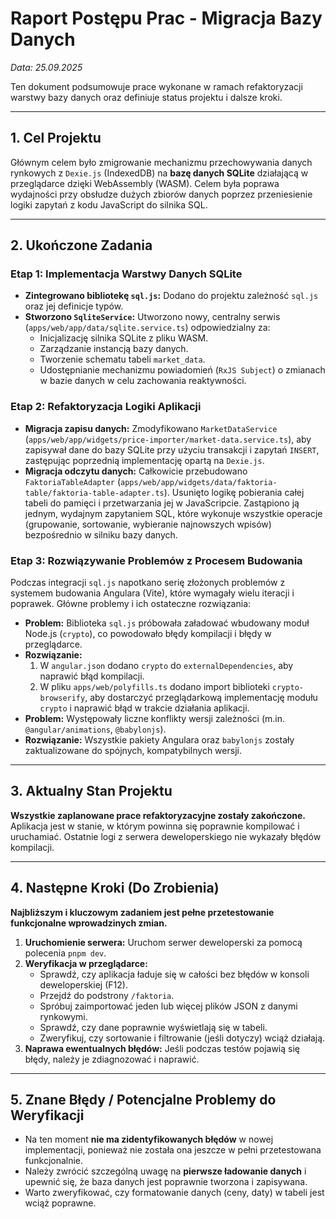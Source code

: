 # Raport Postępu Prac - Migracja Bazy Danych

*Data: 25.09.2025*

Ten dokument podsumowuje prace wykonane w ramach refaktoryzacji warstwy bazy danych oraz definiuje status projektu i dalsze kroki.

---

## 1. Cel Projektu

Głównym celem było zmigrowanie mechanizmu przechowywania danych rynkowych z `Dexie.js` (IndexedDB) na **bazę danych SQLite** działającą w przeglądarce dzięki WebAssembly (WASM). Celem była poprawa wydajności przy obsłudze dużych zbiorów danych poprzez przeniesienie logiki zapytań z kodu JavaScript do silnika SQL.

---

## 2. Ukończone Zadania

### Etap 1: Implementacja Warstwy Danych SQLite
- **Zintegrowano bibliotekę `sql.js`:** Dodano do projektu zależność `sql.js` oraz jej definicje typów.
- **Stworzono `SqliteService`:** Utworzono nowy, centralny serwis (`apps/web/app/data/sqlite.service.ts`) odpowiedzialny za:
  - Inicjalizację silnika SQLite z pliku WASM.
  - Zarządzanie instancją bazy danych.
  - Tworzenie schematu tabeli `market_data`.
  - Udostępnianie mechanizmu powiadomień (`RxJS Subject`) o zmianach w bazie danych w celu zachowania reaktywności.

### Etap 2: Refaktoryzacja Logiki Aplikacji
- **Migracja zapisu danych:** Zmodyfikowano `MarketDataService` (`apps/web/app/widgets/price-importer/market-data.service.ts`), aby zapisywał dane do bazy SQLite przy użyciu transakcji i zapytań `INSERT`, zastępując poprzednią implementację opartą na `Dexie.js`.
- **Migracja odczytu danych:** Całkowicie przebudowano `FaktoriaTableAdapter` (`apps/web/app/widgets/data/faktoria-table/faktoria-table-adapter.ts`). Usunięto logikę pobierania całej tabeli do pamięci i przetwarzania jej w JavaScripcie. Zastąpiono ją jednym, wydajnym zapytaniem SQL, które wykonuje wszystkie operacje (grupowanie, sortowanie, wybieranie najnowszych wpisów) bezpośrednio w silniku bazy danych.

### Etap 3: Rozwiązywanie Problemów z Procesem Budowania
Podczas integracji `sql.js` napotkano serię złożonych problemów z systemem budowania Angulara (Vite), które wymagały wielu iteracji i poprawek. Główne problemy i ich ostateczne rozwiązania:
- **Problem:** Biblioteka `sql.js` próbowała załadować wbudowany moduł Node.js (`crypto`), co powodowało błędy kompilacji i błędy w przeglądarce.
- **Rozwiązanie:**
  1. W `angular.json` dodano `crypto` do `externalDependencies`, aby naprawić błąd kompilacji.
  2. W pliku `apps/web/polyfills.ts` dodano import biblioteki `crypto-browserify`, aby dostarczyć przeglądarkową implementację modułu `crypto` i naprawić błąd w trakcie działania aplikacji.
- **Problem:** Występowały liczne konflikty wersji zależności (m.in. `@angular/animations`, `@babylonjs`).
- **Rozwiązanie:** Wszystkie pakiety Angulara oraz `babylonjs` zostały zaktualizowane do spójnych, kompatybilnych wersji.

---

## 3. Aktualny Stan Projektu

**Wszystkie zaplanowane prace refaktoryzacyjne zostały zakończone.** Aplikacja jest w stanie, w którym powinna się poprawnie kompilować i uruchamiać. Ostatnie logi z serwera deweloperskiego nie wykazały błędów kompilacji.

---

## 4. Następne Kroki (Do Zrobienia)

**Najbliższym i kluczowym zadaniem jest pełne przetestowanie funkcjonalne wprowadzinych zmian.**

1.  **Uruchomienie serwera:** Uruchom serwer deweloperski za pomocą polecenia `pnpm dev`.
2.  **Weryfikacja w przeglądarce:**
    - Sprawdź, czy aplikacja ładuje się w całości bez błędów w konsoli deweloperskiej (F12).
    - Przejdź do podstrony `/faktoria`.
    - Spróbuj zaimportować jeden lub więcej plików JSON z danymi rynkowymi.
    - Sprawdź, czy dane poprawnie wyświetlają się w tabeli.
    - Zweryfikuj, czy sortowanie i filtrowanie (jeśli dotyczy) wciąż działają.
3.  **Naprawa ewentualnych błędów:** Jeśli podczas testów pojawią się błędy, należy je zdiagnozować i naprawić.

---

## 5. Znane Błędy / Potencjalne Problemy do Weryfikacji

- Na ten moment **nie ma zidentyfikowanych błędów** w nowej implementacji, ponieważ nie została ona jeszcze w pełni przetestowana funkcjonalnie.
- Należy zwrócić szczególną uwagę na **pierwsze ładowanie danych** i upewnić się, że baza danych jest poprawnie tworzona i zapisywana.
- Warto zweryfikować, czy formatowanie danych (ceny, daty) w tabeli jest wciąż poprawne.
